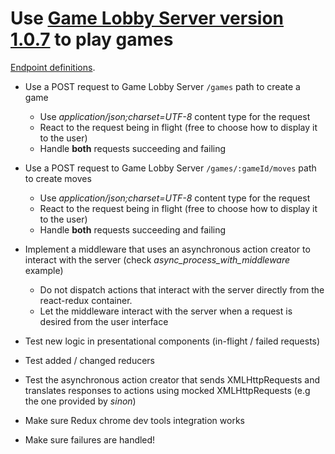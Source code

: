 # Use [Game Lobby Server version 1.0.7](https://www.npmjs.com/package/game_lobby_server) to play games

[Endpoint definitions](https://bitbucket.org/urmastalimaa/game_lobby_server/src/5c9b2405479dbb59bb28992774939921b9e59549/README.md?at=v1.0.7&fileviewer=file-view-default).

* Use a POST request to Game Lobby Server `/games` path to create a game 
  * Use _application/json;charset=UTF-8_ content type for the request
  * React to the request being in flight (free to choose how to display it to the user)
  * Handle **both** requests succeeding and failing
* Use a POST request to Game Lobby Server `/games/:gameId/moves` path to create moves 
  * Use _application/json;charset=UTF-8_ content type for the request
  * React to the request being in flight (free to choose how to display it to the user)
  * Handle **both** requests succeeding and failing
* Implement a middleware that uses an asynchronous action creator to interact
  with the server (check _async_process_with_middleware_ example)
  * Do not dispatch actions that interact with the server directly from the react-redux container.
  * Let the middleware interact with the server when a request is desired from the user interface

* Test new logic in presentational components (in-flight / failed requests)
* Test added / changed reducers
* Test the asynchronous action creator that sends XMLHttpRequests and
  translates responses to actions using mocked XMLHttpRequests (e.g the one
  provided by _sinon_)
* Make sure Redux chrome dev tools integration works
* Make sure failures are handled!

